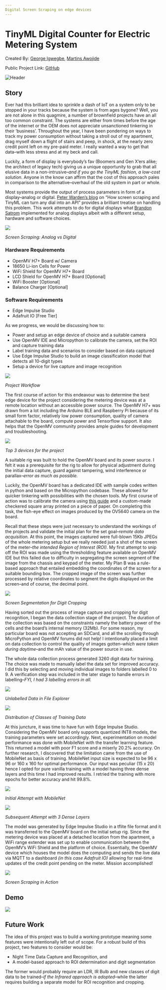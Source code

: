```yaml
---
Digital Screen Scraping on edge devices
---
```


# TinyML Digital Counter for Electric Metering System

Created By:
[George Igwegbe](https://www.hackster.io/gigwegbe), [Martins Awojide](https://www.hackster.io/martinsawojide)

Public Project Link:
[GitHub](https://github.com/gigwegbe/tinyml-digital-counter-for-metering)

![Header](assets/1_header.jpg)

## Story

Ever had this brilliant idea to sprinkle a dash of IoT on a system only to be stopped in your tracks because the system is from ages bygone? Well, you are not alone in this quagmire, a number of brownfield projects have an all too common constraint. The systems are either from times before the age of the internet or the OEM does not appreciate unsanctioned tinkering in their ‘business’. Throughout the year, I have been pondering on ways to track my power consumption without taking a stroll out of my apartment, drag myself down a flight of stairs and peep, in shock, at the nearly zero credit point left on my pre-paid meter. I really wanted a way to get that data–with less stress and at my beck and call.

Luckily, a form of display is everybody’s fav (Boomers and Gen X’ers alike; the architect of legacy tech) giving us a unique opportunity to grab that all elusive data in a non-intrusive–*and if you go the TinyML fashion, a low-cost solution.* Anyone in the know can affirm that the cost of this approach pales in comparison to the alternative–overhaul of the old system in part or whole.

Most systems provide the output of process parameters in form of a display–analog or digital. [Peter Warden’s blog](https://petewarden.com/2021/02/28/how-screen-scraping-and-tinyml-can-turn-any-dial-into-an-api/) on “How screen scraping and TinyML can turn any dial into an API” provides a brilliant treatise on handling this problem. This work attempts to do for digital displays what [Brandon Satrom](https://www.hackster.io/brandonsatrom/monitor-the-analog-world-with-tinyml-fd59c4) implemented for analog displays albeit with a different setup, hardware and software choices.

![](assets/2_analog_v_digital.jpg)
<p><i>Screen Scraping: Analog vs Digital</i></p>

### Hardware Requirements

- OpenMV H7+ Board w/ Camera
- 18650 Li-ion Cells for Power 
- WiFi Shield for OpenMV H7+ Board
- LCD Shield for OpenMV H7+ Board [Optional]
- WiFi Booster [Optional]
- Balance Charger [Optional]

### Software Requirements

- Edge Impulse Studio
- Adafruit IO [Free Tier]

As we progress, we would be discussing how to:

- Power and setup an edge device of choice and a suitable camera
- Use OpenMV IDE and Micropython to calibrate the camera, set the ROI and capture training data
- Label training data and scenarios to consider based on data captured
- Use Edge Impulse Studio to build an image classification model that detects all 10-digit types
- Setup a device for live capture and image recognition

![](assets/3_workflow.jpg)
<p><i>Project Workflow</i></p>

The first course of action for this endeavour was to determine the best edge device for the project considering the metering device was at a remote location without an accessible power source. The OpenMV H7+ was drawn from a lot including the Arduino BLE and Raspberry Pi because of its small form factor, relatively low power consumption, quality of camera attachable to the board, compute power and Tensorflow support. It also helps that the OpenMV community provides ample guides for development and troubleshooting.

![](assets/4_top_3.jpg)
<p><i>Top 3 devices for the project</i></p>

A suitable rig was built to hold the OpenMV board and its power source. I felt it was a prerequisite for the rig to allow for physical adjustment during the initial data capture, guard against tampering, wind interference or parallax–*error as much as possible.*

Luckily, the OpenMV board has a dedicated IDE with sample codes written in python and based on the Micropython codebase. These allowed for quicker tinkering with possibilities with the chosen tools. My first course of action was to calibrate the camera using [this guide](https://learnopencv.com/camera-calibration-using-opencv/) and a custom-made checkered square array printed on a piece of paper. On completing this task, the fish-eye effect on images produced by the OV5640 camera on the board.

Recall that these steps were just necessary to understand the workings of the projects and validate the initial plan for the set goal–*remote data acquisition.* At this point, the images captured were full-blown 15Kb JPEGs of the whole metering setup but we really needed just a shot of the screen of the meter–*the intended Region of Interest (ROI).* My first attempt to snip off the ROI was made using the thresholding feature available on OpenMV IDE but this failed due to difficulty in segregating the screen segment of the image from the chassis and keypad of the meter. My Plan B was a rule-based approach that entailed embedding the coordinates of the screen for a suitable bounding box. The cropped image of the screen was further processed by relative coordinates to segment the digits displayed on the screen–and of course, the decimal point.

![](assets/5_screens.jpg)
<p><i>Screen Segmentation for Digit Cropping</i></p>

Having sorted out the process of image capture and cropping for digit recognition, I began the data collection stage of the project. The duration of the collection was based on the constraints namely the battery power of the cells and the board’s internal memory (32Mb). For some reason, my particular board was not accepting an SDCard, and all the scrolling through MicroPython and OpenMV forums did not help! I intentionally placed a limit on data collection to control the quality of images gotten–*which were taken during daytime*–and the mAh value of the power source in use.

The whole data collection process generated 3260 digit data for training. The choice was made to manually label the data set for improved accuracy. I did this by selecting and moving individual images to folders labelled 0 to 9. A verification step was included in the later stage to handle errors in labelling–*FYI, I had 3 labelling errors in all.*

![](assets/6_explorer.jpg)
<p><i>Unlabelled Data in File Explorer</i></p>

![](assets/7_distribution.jpg)
<p><i>Distribution of Classes of Training Data</i></p>

At this juncture, it was time to have fun with Edge Impulse Studio. Considering the OpenMV board only supports quantized INT8 models, the training parameters were set accordingly. Next, experimentation on model performance was done with MobileNet with the transfer learning feature. This returned a model with poor F1 score and a miserly 20.2% accuracy. On further research, I discovered that the limitation came from the use of MobileNet as basis of training. MobileNet input size is expected to be 96 x 96 or 160 x 160 for optimal performance. Our input was peculiar (15 x 20) hence I opted for pure vanilla training with a model having three dense layers and this time I had improved results. I retried the training with more epochs for better accuracy and hit 99.8%.

![](assets/8_mobilenet.jpg)
<p><i>Initial Attempt with MobileNet</i></p>

![](assets/9_dense.jpg)
<p><i>Subsequent Attempt with 3 Dense Layers</i></p>

The model was generated by Edge Impulse Studio in a tflite file format and it was transferred to the OpenMV board on the initial setup rig. Since the metering device was placed at a detached location from the apartment, a WiFi range extender was set up to enable communication between the OpenMV’s WiFi Shield and the platform of choice. Essentially, the OpenMV device which houses the model does the computing and sends the live data via MQTT to a dashboard *(in this case Adafruit IO)* allowing for real-time updates of the credit point pending on the meter. Mission accomplished!

![](assets/10_gif.gif)
<p><i>Screen Scraping in Action</i></p>

## Demo
[![](https://i.imgur.com/1RNxxw6.png)](https://www.youtube.com/watch?v=Ymdig18wVlM)

## Future Work

The idea of this project was to build a working prototype meaning some features were intentionally left out of scope. For a robust build of this project, two features to consider would be:

- Night Time Data Capture and Recognition, and
- A model-based approach to ROI determination and digit segmentation

The former would probably require an LDR, IR Bulb and new classes of digit data to be trained–*if the Infrared approach is adopted*–while the latter requires building a separate model for ROI recognition and cropping.
